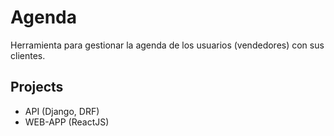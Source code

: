 # Agenda

Herramienta para gestionar la agenda de los usuarios (vendedores) con sus clientes.

## Projects

- API (Django, DRF)
- WEB-APP (ReactJS)
